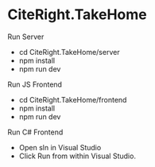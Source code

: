 # CiteRight.TakeHome

Run Server
* cd CiteRight.TakeHome/server
* npm install
* npm run dev

Run JS Frontend

* cd CiteRight.TakeHome/frontend
* npm install 
* npm run dev

Run C# Frontend

* Open sln in Visual Studio
* Click Run from within Visual Studio.